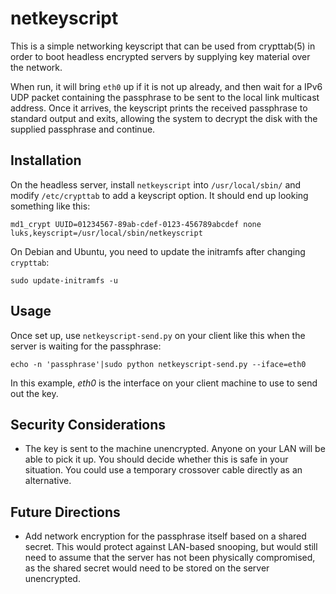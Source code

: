 netkeyscript
============

This is a simple networking keyscript that can be used from crypttab(5) in
order to boot headless encrypted servers by supplying key material over the
network.

When run, it will bring `eth0` up if it is not up already, and then wait for a
IPv6 UDP packet containing the passphrase to be sent to the local link
multicast address. Once it arrives, the keyscript prints the received
passphrase to standard output and exits, allowing the system to decrypt the
disk with the supplied passphrase and continue.

Installation
-------------

On the headless server, install `netkeyscript` into `/usr/local/sbin/` and
modify `/etc/crypttab` to add a keyscript option. It should end up looking
something like this:

	md1_crypt UUID=01234567-89ab-cdef-0123-456789abcdef none luks,keyscript=/usr/local/sbin/netkeyscript

On Debian and Ubuntu, you need to update the initramfs after changing `crypttab`:

	sudo update-initramfs -u


Usage
-----

Once set up, use `netkeyscript-send.py` on your client like this when the
server is waiting for the passphrase:

	echo -n 'passphrase'|sudo python netkeyscript-send.py --iface=eth0

In this example, _eth0_ is the interface on your client machine to use to send
out the key.

Security Considerations
-----------------------

* The key is sent to the machine unencrypted. Anyone on your LAN will be able
  to pick it up. You should decide whether this is safe in your situation.
  You could use a temporary crossover cable directly as an alternative.

Future Directions
-----------------

* Add network encryption for the passphrase itself based on a shared secret.
  This would protect against LAN-based snooping, but would still need to assume
  that the server has not been physically compromised, as the shared secret
  would need to be stored on the server unencrypted.
